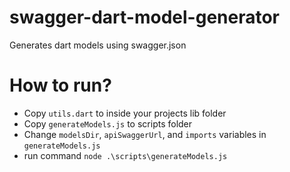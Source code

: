 # swagger-dart-model-generator
Generates dart models using swagger.json

# How to run?

- Copy `utils.dart` to inside your projects lib folder
- Copy `generateModels.js` to scripts folder
- Change `modelsDir`, `apiSwaggerUrl`, and `imports` variables in `generateModels.js`
- run command `node .\scripts\generateModels.js`